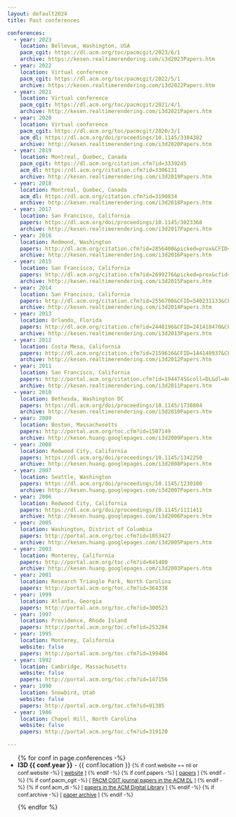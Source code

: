 ```yaml
---
layout: default2024
title: Past conferences

conferences:
  - year: 2023
    location: Bellevue, Washington, USA
    pacm_cgit: https://dl.acm.org/toc/pacmcgit/2023/6/1
    archive: https://kesen.realtimerendering.com/i3d2023Papers.htm
  - year: 2022
    location: Virtual conference
    pacm_cgit: https://dl.acm.org/toc/pacmcgit/2022/5/1
    archive: https://kesen.realtimerendering.com/i3d2022Papers.htm
  - year: 2021
    location: Virtual conference
    pacm_cgit: https://dl.acm.org/toc/pacmcgit/2021/4/1
    archive: http://kesen.realtimerendering.com/i3d2021Papers.htm
  - year: 2020
    location: Virtual conference
    pacm_cgit: https://dl.acm.org/toc/pacmcgit/2020/3/1
    acm_dl: https://dl.acm.org/doi/proceedings/10.1145/3384382
    archive: http://kesen.realtimerendering.com/i3d2020Papers.htm
  - year: 2019
    location: Montreal, Quebec, Canada
    pacm_cgit: https://dl.acm.org/citation.cfm?id=3339245
    acm_dl: https://dl.acm.org/citation.cfm?id=3306131
    archive: http://kesen.realtimerendering.com/i3d2019Papers.htm
  - year: 2018
    location: Montreal, Quebec, Canada
    acm_dl: https://dl.acm.org/citation.cfm?id=3190834
    archive: http://kesen.realtimerendering.com/i3d2018Papers.htm
  - year: 2017
    location: San Francisco, California
    papers: https://dl.acm.org/doi/proceedings/10.1145/3023368
    archive: http://kesen.realtimerendering.com/i3d2017Papers.htm
  - year: 2016
    location: Redmond, Washington
    papers: http://dl.acm.org/citation.cfm?id=2856400&picked=prox&CFID=810362838&CFTOKEN=36997472
    archive: http://kesen.realtimerendering.com/i3d2016Papers.htm
  - year: 2015
    location: San Francisco, California
    papers: http://dl.acm.org/citation.cfm?id=2699276&picked=prox&cfid=699263023&cftoken=25796259
    archive: http://kesen.realtimerendering.com/i3d2015Papers.htm
  - year: 2014
    location: San Francisco, California
    papers: http://dl.acm.org/citation.cfm?id=2556700&CFID=540231133&CFTOKEN=56421003
    archive: http://kesen.realtimerendering.com/i3d2014Papers.htm
  - year: 2013
    location: Orlando, Florida
    papers: http://dl.acm.org/citation.cfm?id=2448196&CFID=241418470&CFTOKEN=20101258
    archive: http://kesen.realtimerendering.com/i3d2013Papers.htm
  - year: 2012
    location: Costa Mesa, California
    papers: http://dl.acm.org/citation.cfm?id=2159616&CFID=144148937&CFTOKEN=57664365
    archive: http://kesen.realtimerendering.com/i3d2012Papers.htm
  - year: 2011
    location: San Francisco, California
    papers: http://portal.acm.org/citation.cfm?id=1944745&coll=DL&dl=ACM&CFID=27156665&CFTOKEN=53646062
    archive: http://kesen.realtimerendering.com/i3d2011Papers.htm
  - year: 2010
    location: Bethesda, Washington DC
    papers: https://dl.acm.org/doi/proceedings/10.1145/1730804
    archive: http://kesen.realtimerendering.com/i3d2010Papers.htm
  - year: 2009
    location: Boston, Massachusetts
    papers: http://portal.acm.org/toc.cfm?id=1507149
    archive: http://kesen.huang.googlepages.com/i3d2009Papers.htm
  - year: 2008
    location: Redwood City, California
    papers: https://dl.acm.org/doi/proceedings/10.1145/1342250
    archive: http://kesen.huang.googlepages.com/i3d2008Papers.htm
  - year: 2007
    location: Seattle, Washington
    papers: https://dl.acm.org/doi/proceedings/10.1145/1230100
    archive: http://kesen.huang.googlepages.com/i3d2007Papers.htm
  - year: 2006
    location: Redwood City, California
    papers: https://dl.acm.org/doi/proceedings/10.1145/1111411
    archive: http://kesen.huang.googlepages.com/i3d2006Papers.htm
  - year: 2005
    location: Washington, District of Columbia
    papers: http://portal.acm.org/toc.cfm?id=1053427
    archive: http://kesen.huang.googlepages.com/i3d2005Papers.htm
  - year: 2003
    location: Monterey, California
    papers: http://portal.acm.org/toc.cfm?id=641480
    archive: http://kesen.huang.googlepages.com/i3d2003Papers.htm
  - year: 2001
    location: Research Triangle Park, North Carolina
    papers: http://portal.acm.org/toc.cfm?id=364338
  - year: 1999
    location: Atlanta, Georgia
    papers: http://portal.acm.org/toc.cfm?id=300523
  - year: 1997
    location: Providence, Rhode Island
    papers: http://portal.acm.org/toc.cfm?id=253284
  - year: 1995
    location: Monterey, California
    website: false
    papers: http://portal.acm.org/toc.cfm?id=199404
  - year: 1992
    location: Cambridge, Massachusetts
    website: false
    papers: http://portal.acm.org/toc.cfm?id=147156
  - year: 1990
    location: Snowbird, Utah
    website: false
    papers: http://portal.acm.org/toc.cfm?id=91385
  - year: 1986
    location: Chapel Hill, North Carolina
    website: false
    papers: http://portal.acm.org/toc.cfm?id=319120

---
```


<ul class="unstyled">
  {% for conf in page.conferences -%}
  <li style="margin-bottom: 10px; line-height: 120%;">
    <strong>I3D {{ conf.year }}</strong> - {{ conf.location }}
    <small>
    {% if conf.website == nil or conf.website -%}
    [&nbsp;<a href="../{{conf.year}}/">website</a>&nbsp;]
    {% endif -%}
    {% if conf.papers -%}
    [&nbsp;<a href="{{ conf.papers }}" target="_blank">papers</a>&nbsp;]
    {% endif -%}
    {% if conf.pacm_cgit -%}
    [&nbsp;<a href="{{ conf.pacm_cgit }}" target="_blank">PACM CGIT journal papers in the ACM DL</a>&nbsp;]
    {% endif -%}
    {% if conf.acm_dl -%}
    [&nbsp;<a href="{{ conf.acm_dl }}" target="_blank">papers in the ACM Digital Library</a>&nbsp;]
    {% endif -%}
    {% if conf.archive -%}
    [&nbsp;<a href="{{ conf.archive }}" target="_blank">paper archive</a>&nbsp;]
    {% endif -%}
    </small>
  </li>
  {% endfor %}
</ul>

